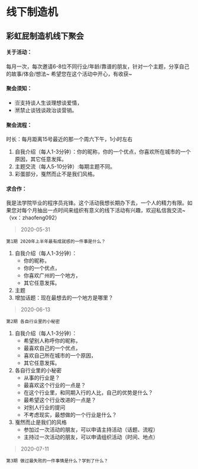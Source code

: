 线下制造机
==
彩虹屁制造机线下聚会
--
#### 关于活动：
每月一次，每次邀请6-8位不同行业/年龄/靠谱的朋友，针对一个主题，分享自己的故事/体会/想法~
希望您在这个活动中开心，有收获~
#### 聚会须知：
- 🈴支持谈人生谈理想谈爱情，
- 🈲禁止谈钱谈政治谈营销。
#### 聚会流程：
时长：每月距离15号最近的那一个周六下午，1小时左右
1. 自我介绍（每人1-3分钟）：你的昵称，你的一个优点，你喜欢所在城市的一个原因，其它任意发挥。
2. 主题交流（每人5-10分钟）:每期主题不同。
3. 彩蛋部分，戛然而止不是我们风格。
#### 求合作：
我是法学院毕业的程序员兆锋。这个活动我想长期办下去，一个人的精力有限。如果您对每个月抽出一点时间来组织有意义的线下活动有兴趣，欢迎私信我交流~（vx：zhaofeng092）

> 2020-05-31
```text
第1期 2020年上半年最有成就感的一件事是什么？
```
1. 自我介绍（每人1-3分钟）：
	- 你的昵称，
	- 你的一个优点，
	- 你喜欢广州的一个地方，
	- 其它任意发挥。
2. 主题
3. 增加话题：现在最想去的一个地方是哪里？

> 2020-06-13
```text
第2期 各自行业里的小秘密
```
1. 自我介绍（每人1-3分钟）：
	- 希望别人称呼你的昵称，
	- 最喜欢自己的一个优点，
	- 喜欢自己所在城市的一个原因，
	- 其它任意发挥。
2. 各自行业里的小秘密
    - 从事的行业是？
    - 最喜欢这个行业的一点是？
    - 在这个行业里，和同期入行的人比，自己的优势是什么？
    - 最希望这个行业改进的一点是？
    - 对别人行业的提问
    - 不考虑现实，最想做的一个行业是什么？
3. 戛然而止是我们的风格
    - 参加过一次活动的朋友，可以申请主持活动（话题、流程）
    - 主持过一次活动的朋友，可以申请组织活动（时间、地点）
    
> 2020-07-11
```text
第3期 做过最失败的一件事情是什么？学到了什么？
```
